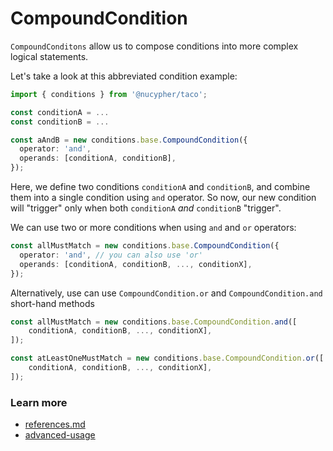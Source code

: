 # CompoundCondition

`CompoundConditons` allow us to compose conditions into more complex logical statements.

Let's take a look at this abbreviated condition example:

```typescript
import { conditions } from '@nucypher/taco';

const conditionA = ...
const conditionB = ...

const aAndB = new conditions.base.CompoundCondition({
  operator: 'and',
  operands: [conditionA, conditionB],
});
```

Here, we define two conditions `conditionA` and `conditionB`, and combine them into a single condition using `and` operator. So now, our new condition will "trigger" only when both `conditionA` _and_ `conditionB` "trigger".

We can use two or more  conditions when using `and` and `or` operators:

```typescript
const allMustMatch = new conditions.base.CompoundCondition({
  operator: 'and', // you can also use 'or'
  operands: [conditionA, conditionB, ..., conditionX],
});
```

Alternatively, use can use `CompoundCondition.or` and `CompoundCondition.and` short-hand methods

```typescript
const allMustMatch = new conditions.base.CompoundCondition.and([
    conditionA, conditionB, ..., conditionX],
]);

const atLeastOneMustMatch = new conditions.base.CompoundCondition.or([
    conditionA, conditionB, ..., conditionX],
]);
```

### Learn more&#x20;

* [references.md](../references.md "mention")
* [advanced-usage](../advanced-usage/ "mention")
